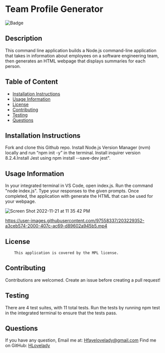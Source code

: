 # Team Profile Generator
![Badge](https://img.shields.io/badge/license-MPL-blue.svg)
## Description
This command line application builds a Node.js command-line application that takes in information about employees on a software engineering team, then generates an HTML webpage that displays summaries for each person. 

## Table of Content
- [Installation Instructions](#installation)
- [Usage Information](#usage)
- [License](#license)
- [Contributing](#contributing)
- [Testing](#test)
- [Questions](#questions)

## Installation Instructions
Fork and clone this Github repo. Install Node.js Version Manager (nvm) locally and run “npm init -y” in the terminal. Install inquirer version 8.2.4.Install Jest using npm install --save-dev jest".

## Usage Information
In your integrated terminal in VS Code, open index.js. Run the command "node index.js". Type your responses to the given prompts. Once completed, the application with generate the HTML  that can be used for your webpage.


![Screen Shot 2022-11-21 at 11 35 42 PM](https://user-images.githubusercontent.com/97558337/203232811-e0ae518b-a6ba-4f97-a7b6-2aaa0b522c80.png)



https://user-images.githubusercontent.com/97558337/203229352-a3ceb574-2000-407c-ac69-d89602a945b5.mp4



## License
        This application is covered by the MPL license.

## Contributing
Contributions are welcomed. Create an issue before creating a pull request!

## Testing
There are 4 test suites, with 11 total tests. Run the tests by running npm test in the integrated terminal to ensure that the tests pass.


## Questions
If you have any question, Email me at: Hfayelovelady@gmail.com 
Find me on GitHub: [HLovelady](https://github.com/HLovelady)
